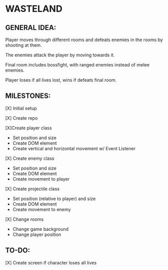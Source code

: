 # WASTELAND

## GENERAL IDEA:

Player moves through different rooms and defeats enemies in the rooms by shooting at them. 

The enemies attack the player by moving towards it.

Final room includes bossfight, with ranged enemies instead of melee enemies.

Player loses if all lives lost, wins if defeats final room.

## MILESTONES:

[X] Initial setup

[X] Create repo

[X]Create player class
- Set position and size
- Create DOM element
- Create vertical and horizontal movement w/ Event Listener

[X] Create enemy class
- Set position and size
- Create DOM element
- Create movement to player

[X] Create projectile class
- Set position (relative to player) and size
- Create DOM element
- Create movement to enemy

[X] Change rooms
- Change game background
- Change player position

## TO-DO:

[X] Create screen if character loses all lives

